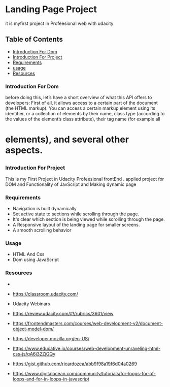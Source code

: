 # Landing Page Project
it is myfirst project in Profeesional web with udacity

## Table of Contents
- [Introduction For Dom](#introduction)
- [Introduction For Project](#introduction)
- [Requirements](#Requirements)
- [usage](#Usage)
- [Resources](#Resources)

### Introduction For Dom
before doing this, let’s have a short overview of what this API offers to developers:
First of all, it allows access to a certain part of the document (the HTML markup). You can access a certain markup element using its identifier, or a collection of elements by their name, class type (according to the values of the element’s class attribute), their tag name (for example all <h1> elements), and several other aspects.


### Introduction For Project
This is my First Project in Udacity Profeesional frontEnd .
applied project for DOM and Functionality of JavScript and Making dynamic page



### Requirements

- Navigation is built dynamically 
- Set active state to sections while scrolling through the page.
- It's clear which section is being viewed while scrolling through the page.
- A Responsive layout of the landing page for smaller screens.
- A smooth scrolling behavior 



### Usage
- HTML And Css
- Dom using JavaScript


### Resources
- 
- https://classroom.udacity.com/

- Udacity Webinars
- https://review.udacity.com/#!/rubrics/3601/view

- https://frontendmasters.com/courses/web-development-v2/document-object-model-dom/

- https://developer.mozilla.org/en-US/

- https://www.educative.io/courses/web-development-unraveling-html-css-js/qA6j32ZjGQy

- https://gist.github.com/ricardozea/abb9f98a19f6d04a0269

- https://www.digitalocean.com/community/tutorials/for-loops-for-of-loops-and-for-in-loops-in-javascript

